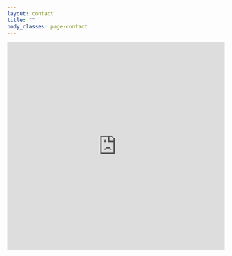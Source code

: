 ```yaml
---
layout: contact
title: ""
body_classes: page-contact
---
```

<iframe width="640px" height="480px" src="https://forms.office.com/Pages/ResponsePage.aspx?id=aI1skBgLI0Ows7hkRyBL6wrTKQPwR8tCpZBlNanGmwFUOTNVMTlGSUk1WlBSNDJTUlNBSFU2STdKQS4u&embed=true" 
        frameborder="0" 
        marginwidth="0" 
        marginheight="0" 
        style="border: none; max-width:100%; max-height:100vh;" 
        allowfullscreen 
        webkitallowfullscreen 
        mozallowfullscreen 
        msallowfullscreen> 
</iframe>